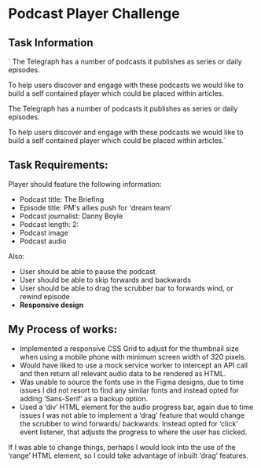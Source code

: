 # Podcast Player Challenge

## Task Information

` The Telegraph has a number of podcasts it publishes as series or daily episodes.

To help users discover and engage with these podcasts we would like to build a self contained
player which could be placed within articles.

The Telegraph has a number of podcasts it publishes as series or daily episodes.

To help users discover and engage with these podcasts we would like to build a self contained
player which could be placed within articles.`

## Task Requirements:

Player should feature the following information:

- Podcast title: The Briefing
- Episode title: PM's allies push for 'dream team'
- Podcast journalist: Danny Boyle
- Podcast length: 2:
- Podcast image
- Podcast audio

Also:

- User should be able to pause the podcast
- User should be able to skip forwards and backwards
- User should be able to drag the scrubber bar to forwards wind, or rewind episode
- **Responsive design**

## My Process of works:

- Implemented a responsive CSS Grid to adjust for the thumbnail size when using a mobile
    phone with minimum screen width of 320 pixels.
- Would have liked to use a mock service worker to intercept an API call and then return all
    relevant audio data to be rendered as HTML.
- Was unable to source the fonts use in the Figma designs, due to time issues I did not resort
    to find any similar fonts and instead opted for adding ‘Sans-Serif’ as a backup option.
- Used a ‘div’ HTML element for the audio progress bar, again due to time issues I was not
    able to implement a ‘drag’ feature that would change the scrubber to wind forwards/
    backwards. Instead opted for ‘click’ event listener, that adjusts the progress to where the
    user has clicked.

If I was able to change things, perhaps I would look into the use of the ‘range’ HTML element, so I
could take advantage of inbuilt ‘drag’ features.


